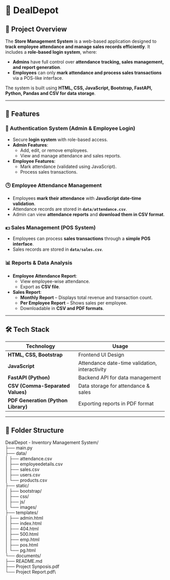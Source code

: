 # 🏪 DealDepot 

## 📌 Project Overview
The **Store Management System** is a web-based application designed to **track employee attendance and manage sales records efficiently**. It includes a **role-based login system**, where:

- **Admins** have full control over **attendance tracking, sales management, and report generation**.
- **Employees** can only **mark attendance and process sales transactions** via a POS-like interface.

The system is built using **HTML, CSS, JavaScript, Bootstrap, FastAPI, Python, Pandas and CSV for data storage**.

---

## 🚀 Features

### 🔑 Authentication System (Admin & Employee Login)
- Secure **login system** with role-based access.
- **Admin Features**:
  - Add, edit, or remove employees.
  - View and manage attendance and sales reports.
- **Employee Features**:
  - Mark attendance (validated using JavaScript).
  - Process sales transactions.

### 🕒 Employee Attendance Management
- Employees **mark their attendance** with **JavaScript date-time validation**.
- Attendance records are stored in **`data/attendance.csv`**.
- Admin can view **attendance reports** and **download them in CSV format**.

### 💵 Sales Management (POS System)
- Employees can process **sales transactions** through a **simple POS interface**.
- Sales records are stored in **`data/sales.csv`**.

### 📊 Reports & Data Analysis
- **Employee Attendance Report**:
  - View employee-wise attendance.
  - Export as **CSV file**.
- **Sales Report**:
  - **Monthly Report** – Displays total revenue and transaction count.
  - **Per Employee Report** – Shows sales per employee.
  - Downloadable in **CSV and PDF formats**.

---

## 🛠️ Tech Stack
| Technology  | Usage |
|------------|----------|
| **HTML, CSS, Bootstrap** | Frontend UI Design |
| **JavaScript** | Attendance date-time validation, interactivity |
| **FastAPI (Python)** | Backend API for data management |
| **CSV (Comma-Separated Values)** | Data storage for attendance & sales |
| **PDF Generation (Python Library)** | Exporting reports in PDF format |

---
## 📂 Folder Structure
DealDepot - Inventory Management System/\
├── main.py\
├── data/\
│   ├── attendance.csv\
│   ├── employeedetails.csv\
│   ├── sales.csv\
│   ├── users.csv\
│   └── products.csv\
├── static/\
│   ├── bootstrap/\
│   ├── css/\
│   ├── js/\
│   └── images/\
├── templates/\
│   ├── admin.html\
│   ├── index.html\
│   ├── 404.html\
│   ├── 500.html\
│   ├── emp.html\
│   ├── pos.html\
│   └── pg.html\
└── documents/\
    ├── README.md\
    ├── Project Synposis.pdf\
    └── Project Report.pdf\




